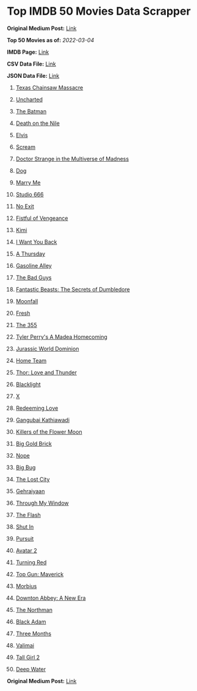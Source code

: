 # Top IMDB 50 Movies Data Scrapper

**Original Medium Post:** [Link](https://medium.com/@nishantsahoo/which-movie-should-i-watch-5c83a3c0f5b1) 

**Top 50 Movies as of:** _2022-03-04_

**IMDB Page:** [Link](http://www.imdb.com/search/title?release_date=2022,2022&title_type=feature)

**CSV Data File:** [Link](/Data/data.csv)

**JSON Data File:** [Link](/Data/data.json)

1. [Texas Chainsaw Massacre](https://www.imdb.com/title/tt11755740/?ref_=adv_li_tt)

2. [Uncharted](https://www.imdb.com/title/tt1464335/?ref_=adv_li_tt)

3. [The Batman](https://www.imdb.com/title/tt1877830/?ref_=adv_li_tt)

4. [Death on the Nile](https://www.imdb.com/title/tt7657566/?ref_=adv_li_tt)

5. [Elvis](https://www.imdb.com/title/tt3704428/?ref_=adv_li_tt)

6. [Scream](https://www.imdb.com/title/tt11245972/?ref_=adv_li_tt)

7. [Doctor Strange in the Multiverse of Madness](https://www.imdb.com/title/tt9419884/?ref_=adv_li_tt)

8. [Dog](https://www.imdb.com/title/tt11252248/?ref_=adv_li_tt)

9. [Marry Me](https://www.imdb.com/title/tt10223460/?ref_=adv_li_tt)

10. [Studio 666](https://www.imdb.com/title/tt15374070/?ref_=adv_li_tt)

11. [No Exit](https://www.imdb.com/title/tt7550014/?ref_=adv_li_tt)

12. [Fistful of Vengeance](https://www.imdb.com/title/tt14158554/?ref_=adv_li_tt)

13. [Kimi](https://www.imdb.com/title/tt14128670/?ref_=adv_li_tt)

14. [I Want You Back](https://www.imdb.com/title/tt6462958/?ref_=adv_li_tt)

15. [A Thursday](https://www.imdb.com/title/tt13028258/?ref_=adv_li_tt)

16. [Gasoline Alley](https://www.imdb.com/title/tt14174168/?ref_=adv_li_tt)

17. [The Bad Guys](https://www.imdb.com/title/tt8115900/?ref_=adv_li_tt)

18. [Fantastic Beasts: The Secrets of Dumbledore](https://www.imdb.com/title/tt4123432/?ref_=adv_li_tt)

19. [Moonfall](https://www.imdb.com/title/tt5834426/?ref_=adv_li_tt)

20. [Fresh](https://www.imdb.com/title/tt13403046/?ref_=adv_li_tt)

21. [The 355](https://www.imdb.com/title/tt8356942/?ref_=adv_li_tt)

22. [Tyler Perry's A Madea Homecoming](https://www.imdb.com/title/tt14813966/?ref_=adv_li_tt)

23. [Jurassic World Dominion](https://www.imdb.com/title/tt8041270/?ref_=adv_li_tt)

24. [Home Team](https://www.imdb.com/title/tt14592064/?ref_=adv_li_tt)

25. [Thor: Love and Thunder](https://www.imdb.com/title/tt10648342/?ref_=adv_li_tt)

26. [Blacklight](https://www.imdb.com/title/tt14060094/?ref_=adv_li_tt)

27. [X](https://www.imdb.com/title/tt13560574/?ref_=adv_li_tt)

28. [Redeeming Love](https://www.imdb.com/title/tt11365186/?ref_=adv_li_tt)

29. [Gangubai Kathiawadi](https://www.imdb.com/title/tt10083340/?ref_=adv_li_tt)

30. [Killers of the Flower Moon](https://www.imdb.com/title/tt5537002/?ref_=adv_li_tt)

31. [Big Gold Brick](https://www.imdb.com/title/tt10308878/?ref_=adv_li_tt)

32. [Nope](https://www.imdb.com/title/tt10954984/?ref_=adv_li_tt)

33. [Big Bug](https://www.imdb.com/title/tt11541872/?ref_=adv_li_tt)

34. [The Lost City](https://www.imdb.com/title/tt13320622/?ref_=adv_li_tt)

35. [Gehraiyaan](https://www.imdb.com/title/tt10733228/?ref_=adv_li_tt)

36. [Through My Window](https://www.imdb.com/title/tt14463484/?ref_=adv_li_tt)

37. [The Flash](https://www.imdb.com/title/tt0439572/?ref_=adv_li_tt)

38. [Shut In](https://www.imdb.com/title/tt10131024/?ref_=adv_li_tt)

39. [Pursuit](https://www.imdb.com/title/tt15106860/?ref_=adv_li_tt)

40. [Avatar 2](https://www.imdb.com/title/tt1630029/?ref_=adv_li_tt)

41. [Turning Red](https://www.imdb.com/title/tt8097030/?ref_=adv_li_tt)

42. [Top Gun: Maverick](https://www.imdb.com/title/tt1745960/?ref_=adv_li_tt)

43. [Morbius](https://www.imdb.com/title/tt5108870/?ref_=adv_li_tt)

44. [Downton Abbey: A New Era](https://www.imdb.com/title/tt11703710/?ref_=adv_li_tt)

45. [The Northman](https://www.imdb.com/title/tt11138512/?ref_=adv_li_tt)

46. [Black Adam](https://www.imdb.com/title/tt6443346/?ref_=adv_li_tt)

47. [Three Months](https://www.imdb.com/title/tt5322004/?ref_=adv_li_tt)

48. [Valimai](https://www.imdb.com/title/tt10806040/?ref_=adv_li_tt)

49. [Tall Girl 2](https://www.imdb.com/title/tt16085592/?ref_=adv_li_tt)

50. [Deep Water](https://www.imdb.com/title/tt2180339/?ref_=adv_li_tt)

**Original Medium Post:** [Link](https://medium.com/@nishantsahoo/which-movie-should-i-watch-5c83a3c0f5b1) 
